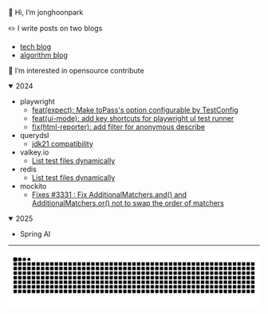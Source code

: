 👋 Hi, I’m jonghoonpark

✏️ I write posts on two blogs

- [tech blog](https://jonghoonpark.com)
- [algorithm blog](https://algorithm.jonghoonpark.com)

🌱 I’m interested in opensource contribute

<details open>
  <summary>2024</summary>

  - playwright
    - [feat(expect): Make toPass's option configurable by TestConfig](https://github.com/microsoft/playwright/pull/28231)
    - [feat(ui-mode): add key shortcuts for playwright uI test runner](https://github.com/microsoft/playwright/pull/29868)
    - [fix(html-reporter): add filter for anonymous describe](https://github.com/microsoft/playwright/pull/30621)
  - querydsl
    - [jdk21 compatibility](https://github.com/querydsl/querydsl/pull/3705)
  - valkey.io
    - [List test files dynamically](https://github.com/valkey-io/valkey/pull/313)
  - redis
    - [List test files dynamically](https://github.com/redis/redis/pull/13220)
  - mockito
    - [Fixes #3331 : Fix AdditionalMatchers.and() and AdditionalMatchers.or() not to swap the order of matchers](https://github.com/mockito/mockito/pull/3335)
</details>

<details open>
  <summary>2025</summary>

  - Spring AI
</details>

---

![github contribution grid animation](https://raw.githubusercontent.com/dev-jonghoonpark/dev-jonghoonpark/output/github-contribution-grid-snake.svg)
